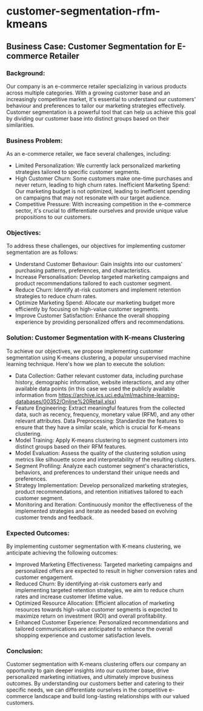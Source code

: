 # customer-segmentation-rfm-kmeans

## Business Case: Customer Segmentation for E-commerce Retailer
### Background:
Our company is an e-commerce retailer specializing in various products across multiple categories. With a growing customer base and an increasingly competitive market, it's essential to understand our customers' behaviour and preferences to tailor our marketing strategies effectively. Customer segmentation is a powerful tool that can help us achieve this goal by dividing our customer base into distinct groups based on their similarities.

### Business Problem:
As an e-commerce retailer, we face several challenges, including:

- Limited Personalization: We currently lack personalized marketing strategies tailored to specific customer segments.
- High Customer Churn: Some customers make one-time purchases and never return, leading to high churn rates.
Inefficient Marketing Spend: Our marketing budget is not optimized, leading to inefficient spending on campaigns that may not resonate with our target audience.
- Competitive Pressure: With increasing competition in the e-commerce sector, it's crucial to differentiate ourselves and provide unique value propositions to our customers.

### Objectives:
To address these challenges, our objectives for implementing customer segmentation are as follows:

- Understand Customer Behaviour: Gain insights into our customers' purchasing patterns, preferences, and characteristics.
- Increase Personalisation: Develop targeted marketing campaigns and product recommendations tailored to each customer segment.
- Reduce Churn: Identify at-risk customers and implement retention strategies to reduce churn rates.
- Optimize Marketing Spend: Allocate our marketing budget more efficiently by focusing on high-value customer segments.
- Improve Customer Satisfaction: Enhance the overall shopping experience by providing personalized offers and recommendations.

### Solution: Customer Segmentation with K-means Clustering

To achieve our objectives, we propose implementing customer segmentation using K-means clustering, a popular unsupervised machine learning technique. Here's how we plan to execute the solution:

- Data Collection: Gather relevant customer data, including purchase history, demographic information, website interactions, and any other available data points (in this case we used the publicly available information from https://archive.ics.uci.edu/ml/machine-learning-databases/00352/Online%20Retail.xlsx)
- Feature Engineering: Extract meaningful features from the collected data, such as recency, frequency, monetary value (RFM), and any other relevant attributes.
Data Preprocessing: Standardize the features to ensure that they have a similar scale, which is crucial for K-means clustering.
- Model Training: Apply K-means clustering to segment customers into distinct groups based on their RFM features.
- Model Evaluation: Assess the quality of the clustering solution using metrics like silhouette score and interpretability of the resulting clusters.
- Segment Profiling: Analyze each customer segment's characteristics, behaviors, and preferences to understand their unique needs and preferences.
- Strategy Implementation: Develop personalized marketing strategies, product recommendations, and retention initiatives tailored to each customer segment.
- Monitoring and Iteration: Continuously monitor the effectiveness of the implemented strategies and iterate as needed based on evolving customer trends and feedback.

### Expected Outcomes:
By implementing customer segmentation with K-means clustering, we anticipate achieving the following outcomes:

- Improved Marketing Effectiveness: Targeted marketing campaigns and personalized offers are expected to result in higher conversion rates and customer engagement.
- Reduced Churn: By identifying at-risk customers early and implementing targeted retention strategies, we aim to reduce churn rates and increase customer lifetime value.
- Optimized Resource Allocation: Efficient allocation of marketing resources towards high-value customer segments is expected to maximize return on investment (ROI) and overall profitability.
- Enhanced Customer Experience: Personalized recommendations and tailored communications are anticipated to enhance the overall shopping experience and customer satisfaction levels.

### Conclusion:
Customer segmentation with K-means clustering offers our company an opportunity to gain deeper insights into our customer base, drive personalized marketing initiatives, and ultimately improve business outcomes. By understanding our customers better and catering to their specific needs, we can differentiate ourselves in the competitive e-commerce landscape and build long-lasting relationships with our valued customers.